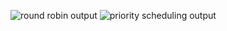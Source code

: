 ![round robin output](https://github.com/user-attachments/assets/6bd167df-aede-4e6d-8147-fb02587723b0)
![priority scheduling output](https://github.com/user-attachments/assets/e5c1380d-75a9-4d45-8f42-9a0e592c2618)
